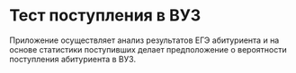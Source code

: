 # Тест поступления в ВУЗ

Приложение осуществляет анализ результатов ЕГЭ абитуриента и на основе статистики поступивших делает предположение о вероятности поступления абитуриента в ВУЗ.